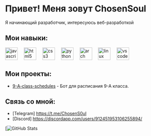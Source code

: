 # Привет!  Меня зовут ChosenSoul

Я начинающий разработчик, интересуюсь веб-разработкой

## Мои навыки:

<div align="left">
  <img src="https://cdn.jsdelivr.net/gh/devicons/devicon/icons/javascript/javascript-original.svg" height="40" alt="javascript logo"  />
  <img width="12" />
  <img src="https://cdn.jsdelivr.net/gh/devicons/devicon/icons/html5/html5-original.svg" height="40" alt="html5 logo"  />
  <img width="12" />
  <img src="https://cdn.jsdelivr.net/gh/devicons/devicon/icons/css3/css3-original.svg" height="40" alt="css3 logo"  />
  <img width="12" />
  <img src="https://skillicons.dev/icons?i=py" height="40" alt="python logo"  />
  <img width="12" />
  <img src="https://skillicons.dev/icons?i=arch" height="40" alt="arch"  />
  <img width="12" />
  <img src="https://skillicons.dev/icons?i=linux" height="40" alt="linux"  />
  <img width="12" />
  <img src="https://skillicons.dev/icons?i=vscode" height="40" alt="vscode"  />
</div>

## Мои проекты:

- [9-A-class-schedules](https://github.com/ChosenSoul/9-A-class-schedules) - Бот для расписания 9-А класса.

## Связь со мной:

- [Telegram] https://t.me/ChosenS0ul
- [Discord] https://discordapp.com/users/912451953106255894/


[![GitHub Stats](https://github-readme-stats.vercel.app/api?username=ChosenSoul&show_icons=true&theme=dark&hide_border=true)
